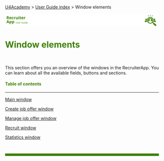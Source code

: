 [U4Academy](../../README.md) > [User Guide index](../README.md) > Window elements

![banner](../../attachments/blanco.png)

# <span style="color:#3C8000">Window elements</span>

<br>

This section offers you an overview of the windows in the RecruiterApp. You can learn about all the available fields, buttons and sections.

#### <span style="color:#3C8000">Table of contents</span>

---

[Main window](Main-window.md) <br>

[Create job offer window](Create-job-offer-window.md)<br>

[Manage job offer window](Manage-job-offer-window.md)<br>

[Recruit window](Recruit-window.md)<br>

[Statistics window](Statistics-window.md)<br>

<br>
<hr style="height:8px;background-color:#3C8000">
